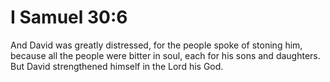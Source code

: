 # I Samuel 30:6

And David was greatly distressed, for the people spoke of stoning him, because all the people were bitter in soul, each for his sons and daughters. But David strengthened himself in the Lord his God.
